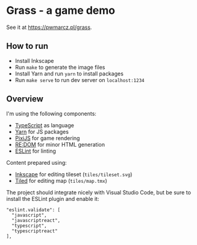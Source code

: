 # Grass - a game demo

See it at https://pwmarcz.pl/grass.

## How to run

* Install Inkscape
* Run `make` to generate the image files
* Install Yarn and run `yarn` to install packages
* Run `make serve` to run dev server on `localhost:1234`

## Overview

I'm using the following components:

* [TypeScript](https://www.typescriptlang.org/) as language
* [Yarn](https://yarnpkg.com/en/) for JS packages
* [PixiJS](http://www.pixijs.com/) for game rendering
* [RE:DOM](https://redom.js.org/) for minor HTML generation
* [ESLint](https://eslint.org/) for linting

Content prepared using:

* [Inkscape](https://inkscape.org/) for editing tileset (`tiles/tileset.svg`)
* [Tiled](https://www.mapeditor.org/) for editing map (`tiles/map.tmx`)

The project should integrate nicely with Visual Studio Code, but be sure to install the ESLint plugin and enable it:

    "eslint.validate": [
      "javascript",
      "javascriptreact",
      "typescript",
      "typescriptreact"
    ],
